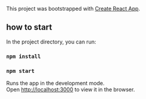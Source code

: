 This project was bootstrapped with [Create React App](https://github.com/facebook/create-react-app).

## how to start

In the project directory, you can run:

### `npm install`

### `npm start`

Runs the app in the development mode.<br />
Open [http://localhost:3000](http://localhost:3000) to view it in the browser.
